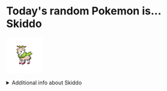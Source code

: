 # Today's random Pokemon is... Skiddo

![Skiddo shiny sprite](https://raw.githubusercontent.com/PokeAPI/sprites/master/sprites/pokemon/shiny/672.png)

<details>
<summary>Additional info about Skiddo</summary>

| srpite type | image |
|------|------|
| front_default | ![Skiddo front_default sprite](https://raw.githubusercontent.com/PokeAPI/sprites/master/sprites/pokemon/672.png) | </details>